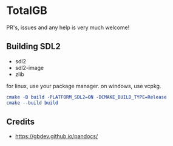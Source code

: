 # TotalGB

PR's, issues and any help is very much welcome!

## Building SDL2

- sdl2
- sdl2-image
- zlib

for linux, use your package manager. on windows, use vcpkg.

```cmake
cmake -B build -PLATFORM_SDL2=ON -DCMAKE_BUILD_TYPE=Release
cmake --build build
```

## Credits

- <https://gbdev.github.io/pandocs/>
